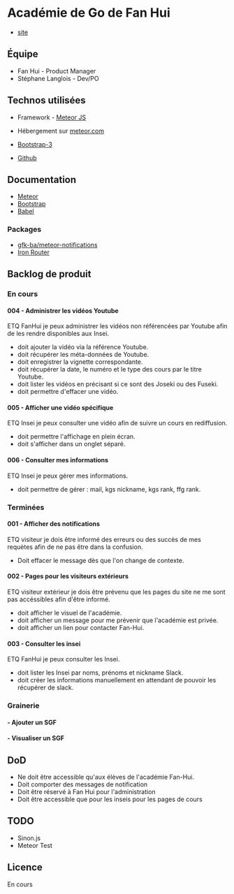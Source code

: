 # Académie de Go de Fan Hui
- [site](http://goacademie.github.io/fanhui/)

## Équipe
- Fan Hui - Product Manager
- Stéphane Langlois - Dev/PO

## Technos utilisées
- Framework - [Meteor JS](https://www.meteor.com/)
- Hébergement sur [meteor.com](fanhui.meteor.com)

- [Bootstrap-3](http://getbootstrap.com)
- [Github](https://github.com/goacademie/fanhui)

## Documentation
- [Meteor](http://docs.meteor.com/#/full)
- [Bootstrap](http://getbootstrap.com/components)
- [Babel](http://babeljs.io/docs/learn-es2015/)

### Packages
- [gfk-ba/meteor-notifications](https://github.com/gfk-ba/meteor-notifications/blob/master/README.md)
- [Iron Router](http://iron-meteor.github.io/iron-router/)

## Backlog de produit

### En cours

#### 004 - Administrer les vidéos Youtube
ETQ FanHui je peux administrer les vidéos non référencées par Youtube afin de les rendre disponibles aux Insei.
- doit ajouter la vidéo via la référence Youtube.
- doit récupérer les méta-données de Youtube.
- doit enregistrer la vignette correspondante.
- doit récupérer la date, le numéro et le type des cours par le titre Youtube.
- doit lister les vidéos en précisant si ce sont des Joseki ou des Fuseki.
- doit permettre d'effacer une vidéo.

#### 005 - Afficher une vidéo spécifique
ETQ Insei je peux consulter une vidéo afin de suivre un cours en rediffusion.
- doit permettre l'affichage en plein écran.
- doit s'afficher dans un onglet séparé.

#### 006 - Consulter mes informations
ETQ Insei je peux gérer mes informations.
- doit permettre de gérer : mail, kgs nickname, kgs rank, ffg rank.

### Terminées

#### 001 - Afficher des notifications
ETQ visiteur je dois être informé des erreurs ou des succès de mes requètes afin de ne pas être dans la confusion.
- Doit effacer le message dès que l'on change de contexte.

#### 002 - Pages pour les visiteurs extérieurs
ETQ visiteur extérieur je dois être prévenu que les pages du site ne me sont pas accéssibles afin d'être informé.
- doit afficher le visuel de l'académie.
- doit afficher un message pour me prévenir que l'académie est privée.
- doit afficher un lien pour contacter Fan-Hui.

#### 003 - Consulter les insei
ETQ FanHui je peux consulter les Insei.
- doit lister les Insei par noms, prénoms et nickname Slack.
- doit créer les informations manuellement en attendant de pouvoir les récupérer de slack.

### Grainerie

#### - Ajouter un SGF
#### - Visualiser un SGF

## DoD
- Ne doit être accessible qu'aux élèves de l'académie Fan-Hui.
- Doit comporter des messages de notification
- Doit être réservé à Fan Hui pour l'administration
- Doit être accessible que pour les inseis pour les pages de cours

## TODO
- Sinon.js
- Meteor Test

## Licence
En cours

